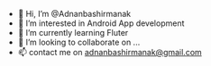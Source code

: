 - 👋 Hi, I’m @Adnanbashirmanak
- 👀 I’m interested in Android App development
- 🌱 I’m currently learning Fluter 
- 💞️ I’m looking to collaborate on ...
- 📫 contact me on adnanbashirmanak@gmail.com

<!---
Adnanbashirmanak/Adnanbashirmanak is a ✨ special ✨ repository because its `README.md` (this file) appears on your GitHub profile.
You can click the Preview link to take a look at your changes.
--->

